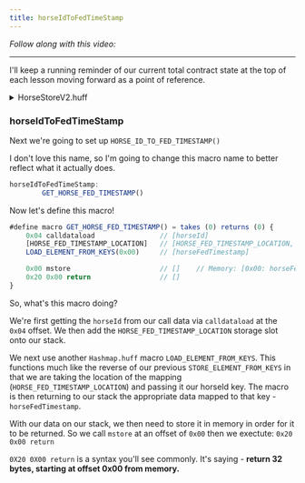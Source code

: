 ```yaml
---
title: horseIdToFedTimeStamp
---
```


_Follow along with this video:_

---

I'll keep a running reminder of our current total contract state at the top of each lesson moving forward as a point of reference.

<details>
<summary>HorseStoreV2.huff</summary>

```js
/* HorseStore Interface */
#define function mintHorse() nonpayable returns()
#define function feedHorse(uint256) nonpayable returns()
#define function isHappyHorse(uint256) view returns(bool)
#define function horseIdToFedTimeStamp(uint256) view returns(uint256)
#define function HORSE_HAPPY_IF_FED_WITHIN() view returns(uint256)

#define constant HORSE_FED_TIMESTAMP_LOCATION = FREE_STORAGE_POINTER()

#define function FEED_HORSE() = takes (0) returns (0) {
    timestamp                       // [timestamp]
    0x04 calldataload               //[horseId, timestamp]
    [HORSE_FED_TIMESTAMP_LOCATION]  // [HORSE_FED_TIMESTAMP_LOCATION, horseId, timestamp]
    STORE_ELEMENT_FROM_KEYS(0x00)   // []
}

#define macro MAIN() = takes (0) returns (0){
    0x00 calldataload 0xE0 shr      //  [function_selector]

    dup1 __FUNC_SIG(mintHorse) eq mintHorse jumpi
    dup1 __FUNC_SIG(feedHorse) eq feedHorse jumpi
    dup1 __FUNC_SIG(isHappyHorse) eq isHappyHorse jumpi
    dup1 __FUNC_SIG(horseIdToFedTimeStamp) eq horseIdToFedTimeStamp jumpi
    dup1 __FUNC_SIG(HORSE_HAPPY_IF_FED_WITHIN) eq horseHappyFedWithin jumpi

    mintHorse:
        MINT_HORSE()
    feedHorse:
        FEED_HORSE()
    isHappyHorse:
        IS_HAPPY_HORSE()
    horseIdToFedTimeStamp:
        HORSE_ID_TO_FED_TIMESTAMP()
    horseHappyFedWithin:
        HORSE_HAPPY_FED_WITHIN()
}
```

</details>


### horseIdToFedTimeStamp

Next we're going to set up `HORSE_ID_TO_FED_TIMESTAMP()`

I don't love this name, so I'm going to change this macro name to better reflect what it actually does.

```js
horseIdToFedTimeStamp:
        GET_HORSE_FED_TIMESTAMP()
```

Now let's define this macro!

```js
#define macro GET_HORSE_FED_TIMESTAMP() = takes (0) returns (0) {
    0x04 calldataload                // [horseId]
    [HORSE_FED_TIMESTAMP_LOCATION]   // [HORSE_FED_TIMESTAMP_LOCATION, horseId]
    LOAD_ELEMENT_FROM_KEYS(0x00)     // [horseFedTimestamp]

    0x00 mstore                      // []    // Memory: [0x00: horseFedTimestamp]
    0x20 0x00 return                 // []
}
```

So, what's this macro doing?

We're first getting the `horseId` from our call data via `calldataload` at the `0x04` offset.  We then add the `HORSE_FED_TIMESTAMP_LOCATION` storage slot onto our stack.

We next use another `Hashmap.huff` macro `LOAD_ELEMENT_FROM_KEYS`. This functions much like the reverse of our previous `STORE_ELEMENT_FROM_KEYS` in that we are taking the location of the mapping (`HORSE_FED_TIMESTAMP_LOCATION`) and passing it our horseId key. The macro is then returning to our stack the appropriate data mapped to that key - `horseFedTimestamp`.

With our data on our stack, we then need to store it in memory in order for it to be returned. So we call `mstore` at an offset of `0x00` then we exectute: `0x20 0x00 return`

`0X20 0X00 return` is a syntax you'll see commonly. It's saying - **return 32 bytes, starting at offset 0x00 from memory.**
